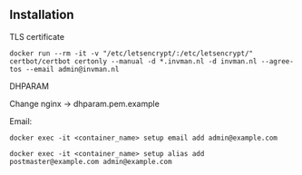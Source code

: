 ## Installation

TLS certificate

`docker run --rm -it -v "/etc/letsencrypt/:/etc/letsencrypt/" certbot/certbot certonly --manual -d *.invman.nl -d invman.nl --agree-tos --email admin@invman.nl`

DHPARAM

Change nginx -> dhparam.pem.example

Email:

`docker exec -it <container_name> setup email add admin@example.com`

`docker exec -it <container_name> setup alias add postmaster@example.com admin@example.com`

